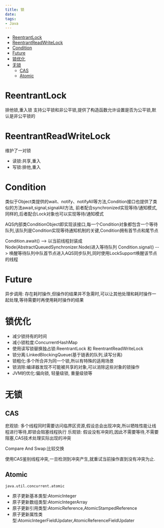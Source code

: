 ```yaml
---
title: 锁
date: 
tags:
- Java
---
```

<!-- TOC -->

- [ReentrantLock](#reentrantlock)
- [ReentrantReadWriteLock](#reentrantreadwritelock)
- [Condition](#condition)
- [Future](#future)
- [锁优化](#锁优化)
- [无锁](#无锁)
    - [CAS](#cas)
    - [Atomic](#atomic)

<!-- /TOC -->


# ReentrantLock

排他锁,重入锁
支持公平锁和非公平锁,提供了构造函数允许设置是否为公平锁,默认是非公平锁的

# ReentrantReadWriteLock

维护了一对锁

* 读锁:共享,重入
* 写锁:排他,重入


# Condition

类似于Object类提供的wait、notify、notifyAll等方法,Condition接口也提供了类似的方法await,signal,signalAll方法,
前者配合synchronized实现等待/通知模式,同样的,后者配合Lock对象也可以实现等待/通知模式

AQS内部类ConditionObject即实现该接口,每一个Condition对象都包含一个等待队列,该队列是Condition实现等待通知机制的关键,Condition拥有首节点和尾节点

Condition.await() --> 以当前线程封装成Node(AbstractQueuedSynchronizer.Node)进入等待队列
Condition.signal() --> 唤醒等待队列中队首节点进入AQS同步队列,同时使用LockSupport唤醒该节点的线程


# Future

异步调用: 存在耗时操作,但操作的结果并不急需时,可以让其他处理和耗时操作一起处理,等待需要时再使用耗时操作的结果

# 锁优化

* 减少锁持有的时间
* 减小锁粒度:ConcurrentHashMap
* 使用读写锁替换独占锁:ReentrantLock 和 ReentrantReadWriteLock
* 锁分离:LinkedBlockingQueue(基于链表的队列,读写分离)
* 锁粗化:多个所合并为同一个锁,所以有特殊的适用场景
* 锁消除:编译器发现不可能被共享的对象,可以消除这些对象的锁操作
* JVM的优化:偏向锁, 轻量级锁, 重量级锁等

# 无锁

## CAS

悲观锁: 多个线程同时需要访问临界区资源,假设总会出现冲突,所以牺牲性能让线程进行等待,即锁会阻塞线程执行
乐观锁: 假设没有冲突的,因此不需要等待,不需要阻塞,CAS技术处理实际出现的冲突

Compare And Swap:比较交换

使用CAS鉴别线程冲突,一旦检测到冲突产生,就重试当前操作直到没有冲突为止.

## Atomic

`java.util.concurrent.atomic`

* 原子更新基本类型:AtomicInteger
* 原子更新数组类型:AtomicIntegerArray
* 原子更新引用类型:AtomicReference,AtomicStampedReference
* 原子更新属性类型:AtomicIntegerFieldUpdater,AtomicReferenceFieldUpdater


